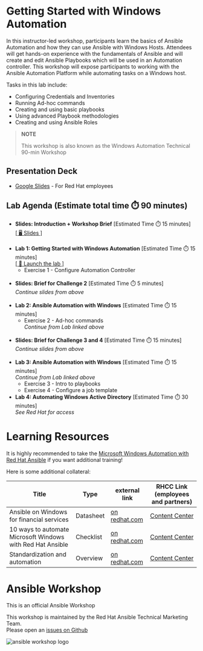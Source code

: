 # Getting Started with Windows Automation




In this instructor-led workshop, participants learn the basics of Ansible Automation and how they can use Ansible with Windows Hosts. Attendees will get hands-on experience with the fundamentals of Ansible and will create and edit Ansible Playbooks which will be used in an Automation controller. 
This workshop will expose participants to working with the Ansible Automation Platform while automating tasks on a Windows host. 

Tasks in this lab include:
* Configuring Credentials and Inventories
* Running Ad-hoc commands
* Creating and using basic playbooks
* Using advanced Playbook methodologies 
* Creating and using Ansible Roles

> **NOTE** 
> 
> This workshop is also known as the Windows Automation Technical 90-min Workshop
> 

## Presentation Deck

- [Google Slides](https://docs.google.com/presentation/d/1RO5CQiCoqLDES1NvTI_1fQrR-oWM1NuW-uB0JRvtJzE/edit?usp=sharing) - For Red Hat employees
  
## Lab Agenda (Estimate total time ⏱️ 90 minutes)

<ul>
<li><b>Slides: Introduction + Workshop Brief</b> [Estimated Time ⏱️ 15  minutes]<br>
<a href="https://docs.google.com/presentation/d/1RO5CQiCoqLDES1NvTI_1fQrR-oWM1NuW-uB0JRvtJzE/edit?usp=sharing">[ 🖥️ Slides ]</a>
</li><br>
<li><b>Lab 1: Getting Started with Windows Automation</b> [Estimated Time ⏱️ 15 minutes]<br>
<a href="https://developers.redhat.com/content-gateway/link/3884845">[ 🚀 Launch the lab ]</a>
<ul><li>Exercise 1 - Configure Automation Controller
</li></ul>
</li><br>
<li><b>Slides: Brief for Challenge 2</b> [Estimated Time ⏱️ 5  minutes]<br>
<i>Continue slides from above</i>
</li><br>
<li><b>Lab 2: Ansible Automation with Windows</b> [Estimated Time ⏱️ 15 minutes]<br>
<ul><li>Exercise 2 - Ad-hoc commands<br>
<i>Continue from Lab linked above</i></li></ul>
</li><br>
<li><b>Slides: Brief for Challenge 3 and 4</b> [Estimated Time ⏱️ 15  minutes]<br>
<i>Continue slides from above</i>
</li><br>
<li><b>Lab 3: Ansible Automation with Windows</b> [Estimated Time ⏱️ 15 minutes]<br>
<i>Continue from Lab linked above</i>
<ul><li>Exercise 3 - Intro to playbooks</li>
<li>Exercise 4 - Configure a job template</li></ul>
<li><b>Lab 4: Automating Windows Active Directory</b> [Estimated Time ⏱️ 30 minutes]<br>
<i>See Red Hat for access</i>

</li>
</ul>

# Learning Resources

It is highly recommended to take the [Microsoft Windows Automation with Red Hat Ansible](https://www.redhat.com/en/services/training/do417-microsoft-windows-automation-red-hat-ansible) if you want additional training!

Here is some additional collateral: 


<table>
<thead>
<tr>
<th>Title</th>
<th>Type</th>
<th>external link</th>
<th>RHCC Link (employees and partners)</th>
</tr>
</thead>
<tbody>
<tr>
<td>Ansible on Windows for financial services</td>
<td>Datasheet</td>
<td><a target="_blank" href="https://www.redhat.com/en/resources/ansible-on-windows-financial-services-datasheet">on redhat.com</a></td>
<td><a  target="_blank" href="https://content.redhat.com/content/rhcc/us/en/assets/display.html?id=729bb83a-0960-4285-9191-4a601f8a0707">Content Center</a></td>
</tr>
<tr>
<td>10 ways to automate Microsoft Windows with Red Hat Ansible</td>
<td>Checklist</td>
<td><a target="_blank" href="https://www.redhat.com/en/resources/ansible-automation-for-windows-checklist">on redhat.com</a></td>
<td><a  target="_blank" href="https://content.redhat.com/content/rhcc/us/en/assets/display.html?id=1e38aff6-6fc3-4194-9fb6-947bd7a34ff6">Content Center</a></td>
</tr>
<tr>
<td>Standardization and automation</td>
<td>Overview</td>
<td><a target="_blank" href="https://www.redhat.com/en/resources/e3-standardization-automation-analyst-paper">on redhat.com</a></td>
<td><a  target="_blank" href="https://content.redhat.com/content/rhcc/us/en/assets/display.html?id=521048dd-2ee3-435d-bdec-0484354184d4">Content Center</a></td>
</tr>
</tbody>
</table>

# Ansible Workshop

This is an official Ansible Workshop

This workshop is maintained by the Red Hat Ansible Technical Marketing Team.  
Please open an [issues on Github](https://github.com/ansible/instruqt/issues/new?title=New+windows+automation+workshop+issue&body=)


![ansible workshop logo](https://github.com/ansible/workshops/blob/devel/images/Ansible-Workshop-Logo.png?raw=true)
